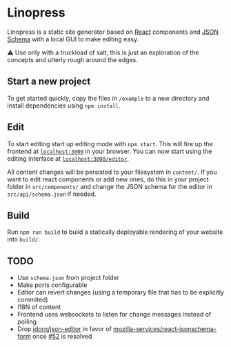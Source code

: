 # Linopress

Linopress is a static site generator based on [React](https://facebook.github.io/react/) components and [JSON Schema](http://json-schema.org/) with a local GUI to make editing easy.

⚠ Use only with a truckload of salt, this is just an exploration of the concepts and utterly rough around the edges.

## Start a new project

To get started quickly, copy the files in `/example` to a new directory and install dependencies using `npm install`.

## Edit

To start editing start up editing mode with `npm start`. This will fire up the frontend at [`localhost:3000`](http://localhost:3000) in your browser. You can now start using the editing interface at [`localhost:3000/editor`](http://localhost:3000/editor). 

All content changes will be persisted to your filesystem in `content/`. If you want to edit react components or add new ones, do this in your project folder in `src/components/` and change the JSON schema for the editor in `src/api/schema.json` if needed.

## Build

Run `npm run build` to build a statically deployable rendering of your website into `build/`. 


## TODO

* Use `schema.json` from project folder
* Make ports configurable
* Editor can revert changes (using a temporary file that has to be explicitly commited)
* I18N of content
* Frontend uses websockets to listen for change messages instead of polling
* Drop [jdorn/json-editor](https://github.com/jdorn/json-editor) in favor of [mozilla-services/react-jsonschema-form](https://github.com/mozilla-services/react-jsonschema-form) once [#52](https://github.com/mozilla-services/react-jsonschema-form/issues/52) is resolved